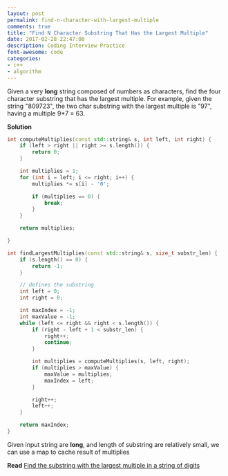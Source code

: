```yaml
---
layout: post
permalink: find-n-character-with-largest-multiple
comments: true
title: "Find N Character Substring That Has the Largest Multiple"
date: 2017-02-28 22:47:00
description: Coding Interview Practice
font-awesome: code
categories:
- c++
- algorithm
---
```

Given a very **long** string composed of numbers as characters, find the four character substring that has the largest multiple. For example, given the string "809723", the two char substring with the largest multiple is "97", having a multiple 9*7 = 63.

**Solution**

```c++
int computeMultiplies(const std::string& s, int left, int right) {
    if (left > right || right >= s.length()) {
        return 0;
    }

    int multiplies = 1;
    for (int i = left; i <= right; i++) {
        multiplies *= s[i] - '0';

        if (multiplies == 0) {
            break;
        }
    }

    return multiplies;

}

int findLargestMultiplies(const std::string& s, size_t substr_len) {
    if (s.length() == 0) {
        return -1;
    }

    // defines the substring
    int left = 0;
    int right = 0;

    int maxIndex = -1;
    int maxValue = -1;
    while (left <= right && right < s.length()) {
        if (right - left + 1 < substr_len) {
            right++;
            continue;
        }

        int multiplies = computeMultiplies(s, left, right);
        if (multiplies > maxValue) {
            maxValue = multiplies;
            maxIndex = left;
        }

        right++;
        left++;
    }

    return maxIndex;
}
```

Given input string are **long**, and length of substring are relatively small, we can use a map to cache result of multiplies

**Read**
[Find the substring with the largest multiple in a string of digits](https://interviewcodingpractices.blogspot.com/2016/05/find-substring-with-largest-multiple-in.html)

